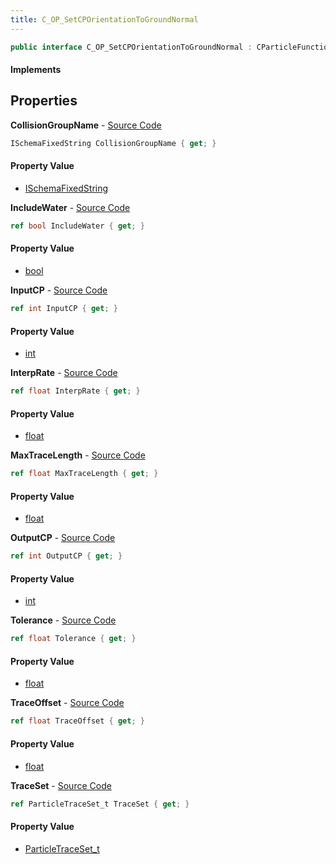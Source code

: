 ```yaml
---
title: C_OP_SetCPOrientationToGroundNormal
---
```


```csharp
public interface C_OP_SetCPOrientationToGroundNormal : CParticleFunctionOperator, CParticleFunction, ISchemaClass<CParticleFunction>, ISchemaClass<CParticleFunctionOperator>, ISchemaClass<C_OP_SetCPOrientationToGroundNormal>, ISchemaField, ISchemaClass, INativeHandle
```

#### Implements

## Properties

**CollisionGroupName** - [Source Code](https://github.com/swiftly-solution/swiftlys2/blob/master/managed/src/SwiftlyS2.Generated/Schemas/Interfaces/C_OP_SetCPOrientationToGroundNormal.cs#L24)

```csharp
ISchemaFixedString CollisionGroupName { get; }
```

#### Property Value

- [ISchemaFixedString](/docs/api/shared/schemas/ischemafixedstring)

**IncludeWater** - [Source Code](https://github.com/swiftly-solution/swiftlys2/blob/master/managed/src/SwiftlyS2.Generated/Schemas/Interfaces/C_OP_SetCPOrientationToGroundNormal.cs#L32)

```csharp
ref bool IncludeWater { get; }
```

#### Property Value

- [bool](https://learn.microsoft.com/dotnet/api/system.boolean)

**InputCP** - [Source Code](https://github.com/swiftly-solution/swiftlys2/blob/master/managed/src/SwiftlyS2.Generated/Schemas/Interfaces/C_OP_SetCPOrientationToGroundNormal.cs#L28)

```csharp
ref int InputCP { get; }
```

#### Property Value

- [int](https://learn.microsoft.com/dotnet/api/system.int32)

**InterpRate** - [Source Code](https://github.com/swiftly-solution/swiftlys2/blob/master/managed/src/SwiftlyS2.Generated/Schemas/Interfaces/C_OP_SetCPOrientationToGroundNormal.cs#L16)

```csharp
ref float InterpRate { get; }
```

#### Property Value

- [float](https://learn.microsoft.com/dotnet/api/system.single)

**MaxTraceLength** - [Source Code](https://github.com/swiftly-solution/swiftlys2/blob/master/managed/src/SwiftlyS2.Generated/Schemas/Interfaces/C_OP_SetCPOrientationToGroundNormal.cs#L18)

```csharp
ref float MaxTraceLength { get; }
```

#### Property Value

- [float](https://learn.microsoft.com/dotnet/api/system.single)

**OutputCP** - [Source Code](https://github.com/swiftly-solution/swiftlys2/blob/master/managed/src/SwiftlyS2.Generated/Schemas/Interfaces/C_OP_SetCPOrientationToGroundNormal.cs#L30)

```csharp
ref int OutputCP { get; }
```

#### Property Value

- [int](https://learn.microsoft.com/dotnet/api/system.int32)

**Tolerance** - [Source Code](https://github.com/swiftly-solution/swiftlys2/blob/master/managed/src/SwiftlyS2.Generated/Schemas/Interfaces/C_OP_SetCPOrientationToGroundNormal.cs#L20)

```csharp
ref float Tolerance { get; }
```

#### Property Value

- [float](https://learn.microsoft.com/dotnet/api/system.single)

**TraceOffset** - [Source Code](https://github.com/swiftly-solution/swiftlys2/blob/master/managed/src/SwiftlyS2.Generated/Schemas/Interfaces/C_OP_SetCPOrientationToGroundNormal.cs#L22)

```csharp
ref float TraceOffset { get; }
```

#### Property Value

- [float](https://learn.microsoft.com/dotnet/api/system.single)

**TraceSet** - [Source Code](https://github.com/swiftly-solution/swiftlys2/blob/master/managed/src/SwiftlyS2.Generated/Schemas/Interfaces/C_OP_SetCPOrientationToGroundNormal.cs#L26)

```csharp
ref ParticleTraceSet_t TraceSet { get; }
```

#### Property Value

- [ParticleTraceSet_t](/docs/api/shared/schemadefinitions/particletraceset_t)

